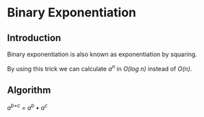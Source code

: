 # Binary Exponentiation
## Introduction
Binary exponentiation is also known as exponentiation by squaring.

By using this trick we can calculate _a<sup>n</sup>_ in _O(log n)_ instead of _O(n)_.
## Algorithm
_a<sup>b+c</sup> = a<sup>b</sup> • a<sup>c</sup>_
